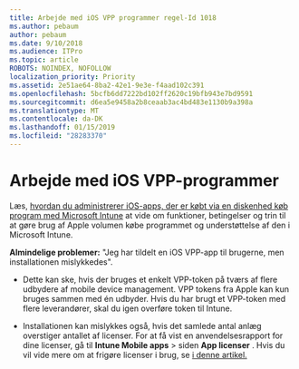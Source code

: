 ```yaml
---
title: Arbejde med iOS VPP programmer regel-Id 1018
ms.author: pebaum
author: pebaum
ms.date: 9/10/2018
ms.audience: ITPro
ms.topic: article
ROBOTS: NOINDEX, NOFOLLOW
localization_priority: Priority
ms.assetid: 2e51ae64-8ba2-42e1-9e3e-f4aad102c391
ms.openlocfilehash: 5bcfb6dd7222bd102ff2620c19bfb943e7bd9591
ms.sourcegitcommit: d6ea5e9458a2b8ceaab3ac4bd483e1130b9a398a
ms.translationtype: MT
ms.contentlocale: da-DK
ms.lasthandoff: 01/15/2019
ms.locfileid: "28283370"
---
```

# <a name="working-with-ios-vpp-applications"></a>Arbejde med iOS VPP-programmer

Læs, [hvordan du administrerer iOS-apps, der er købt via en diskenhed køb program med Microsoft Intune](https://docs.microsoft.com/intune/vpp-apps-ios) at vide om funktioner, betingelser og trin til at gøre brug af Apple volumen købe programmet og understøttelse af den i Microsoft Intune. 
  
 **Almindelige problemer:** "Jeg har tildelt en iOS VPP-app til brugerne, men installationen mislykkedes". 
  
- Dette kan ske, hvis der bruges et enkelt VPP-token på tværs af flere udbydere af mobile device management. VPP tokens fra Apple kan kun bruges sammen med én udbyder. Hvis du har brugt et VPP-token med flere leverandører, skal du igen overføre token til Intune.
    
- Installationen kan mislykkes også, hvis det samlede antal anlæg overstiger antallet af licenser. For at få vist en anvendelsesrapport for dine licenser, gå til **Intune Mobile apps** \> siden **App licenser** . Hvis du vil vide mere om at frigøre licenser i brug, se [i denne artikel.](https://docs.microsoft.com/intune/vpp-apps-ios#revoking-app-licenses-and-deleting-tokens)
    


